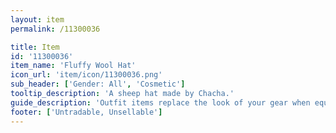 ```yaml
---
layout: item
permalink: /11300036

title: Item
id: '11300036'
item_name: 'Fluffy Wool Hat'
icon_url: 'item/icon/11300036.png'
sub_header: ['Gender: All', 'Cosmetic']
tooltip_description: 'A sheep hat made by Chacha.'
guide_description: 'Outfit items replace the look of your gear when equipped.'
footer: ['Untradable, Unsellable']
---
```


